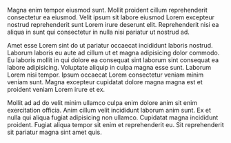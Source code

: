 Magna enim tempor eiusmod sunt. Mollit proident cillum reprehenderit consectetur ea eiusmod. Velit ipsum sit labore eiusmod Lorem excepteur nostrud reprehenderit sunt Lorem irure deserunt elit. Reprehenderit nisi ea aliqua in sunt qui consectetur in nulla nisi pariatur ut nostrud ad.

Amet esse Lorem sint do ut pariatur occaecat incididunt laboris nostrud. Laborum laboris eu aute ad cillum ut et magna adipisicing dolor commodo. Eu laboris mollit in qui dolore ea consequat sint laborum sint consequat ea labore adipisicing. Voluptate aliquip in culpa magna esse sunt. Laborum Lorem nisi tempor. Ipsum occaecat Lorem consectetur veniam minim veniam sunt. Magna excepteur cupidatat dolore magna magna est et proident veniam Lorem irure et ex.

Mollit ad ad do velit minim ullamco culpa enim dolore anim sit enim exercitation officia. Anim cillum velit incididunt laborum anim sunt. Ex et nulla qui aliqua fugiat adipisicing non ullamco. Cupidatat magna incididunt proident. Fugiat aliqua tempor sit enim et reprehenderit eu. Sit reprehenderit sit pariatur magna sint amet quis.